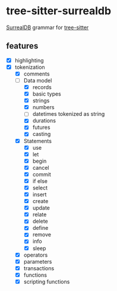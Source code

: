 # tree-sitter-surrealdb

[SurrealDB](https://surrealdb.com) grammar for [tree-sitter](https://github.com/tree-sitter/tree-sitter)

## features

- [x] highlighting
- [x] tokenization
  - [x] comments
  - [ ] Data model
    - [x] records
    - [x] basic types
    - [x] strings
    - [x] numbers
    - [ ] datetimes tokenized as string
    - [x] durations
    - [x] futures
    - [x] casting
  - [x] Statements
    - [x] use
    - [x] let
    - [x] begin
    - [x] cancel
    - [x] commit
    - [x] if else
    - [x] select
    - [x] insert
    - [x] create
    - [x] update
    - [x] relate
    - [x] delete
    - [x] define
    - [x] remove
    - [x] info
    - [x] sleep
  - [x] operators
  - [x] parameters
  - [x] transactions
  - [x] functions
  - [x] scripting functions
